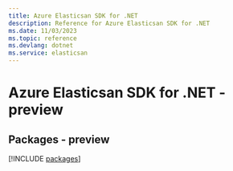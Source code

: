 ```yaml
---
title: Azure Elasticsan SDK for .NET
description: Reference for Azure Elasticsan SDK for .NET
ms.date: 11/03/2023
ms.topic: reference
ms.devlang: dotnet
ms.service: elasticsan
---
```

# Azure Elasticsan SDK for .NET - preview
## Packages - preview
[!INCLUDE [packages](elasticsan-index.md)]